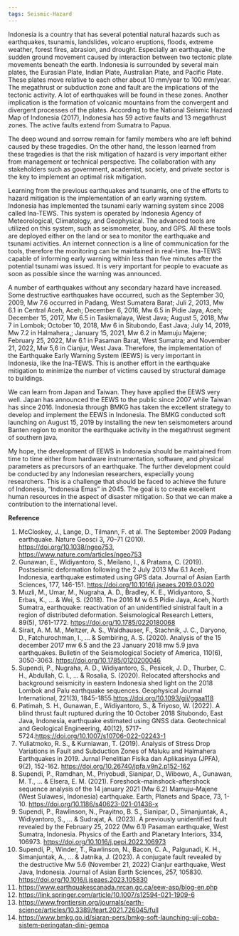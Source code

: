 ```yaml
---
tags: Seismic-Hazard
---
```


 Indonesia is a country that has several potential natural hazards such as earthquakes, tsunamis, landslides, volcano eruptions, floods, extreme weather, forest fires, abrasion, and drought. Especially an earthquake, the sudden ground movement caused by interaction between two tectonic plate movements beneath the earth. Indonesia is surrounded by several main plates, the Eurasian Plate, Indian Plate, Australian Plate, and Pacific Plate. These plates move relative to each other about 10 mm/year to 100 mm/year. The megathrust or subduction zone and fault are the implications of the tectonic activity. A lot of earthquakes will be found in these zones. Another implication is the formation of volcanic mountains from the convergent and divergent processes of the plates. According to the National Seismic Hazard Map of Indonesia (2017), Indonesia has 59 active faults and 13 megathrust zones. The active faults extend from Sumatra to Papua.

The deep wound and sorrow remain for family members who are left behind caused by these tragedies. On the other hand, the lesson learned from these tragedies is that the risk mitigation of hazard is very important either from management or technical perspective. The collaboration with any stakeholders such as government, academist, society, and private sector is the key to implement an optimal risk mitigation.

Learning from the previous earthquakes and tsunamis, one of the efforts to hazard mitigation is the implementation of an early warning system. Indonesia has implemented the tsunami early warning system since 2008 called Ina-TEWS. This system is operated by Indonesia Agency of Meteorological, Climatology, and Geophysical. The advanced tools are utilized on this system, such as seismometer, buoy, and GPS. All these tools are deployed either on the land or sea to monitor the earthquake and tsunami activities. An internet connection is a line of communication for the tools, therefore the monitoring can be maintained in real-time. Ina-TEWS capable of informing early warning within less than five minutes after the potential tsunami was issued. It is very important for people to evacuate as soon as possible since the warning was announced.

A number of earthquakes without any secondary hazard have increased. Some destructive earthquakes have occurred, such as the September 30, 2009, Mw 7.6 occurred in Padang, West Sumatera Barat; Juli 2, 2013, Mw 6.1 in Central Aceh, Aceh; December 6, 2016, Mw 6.5 in Pidie Jaya, Aceh; December 15, 2017, Mw 6.5 in Tasikmalaya, West Java; August 5, 2018, Mw 7 in Lombok; October 10, 2018, Mw 6 in Situbondo, East Java;  July 14, 2019, Mw 7.2 in Halmahera,; January 15, 2021, Mw 6.2 in Mamuju Majene; February 25, 2022, Mw 6.1 in Pasaman Barat, West Sumatra; and November 21, 2022, Mw 5,6 in Cianjur, West Java. Therefore, the implementation of the Earthquake Early Warning System (EEWS)  is very important in Indonesia, like the Ina-TEWS. This is another effort in the earthquake mitigation to minimize the number of victims caused by structural damage to buildings.

We can learn from Japan and Taiwan. They have applied the EEWS very well. Japan has announced the EEWS to the public since 2007 while Taiwan has since 2016. Indonesia through BMKG has taken the excellent strategy to develop and implement the EEWS in Indonesia. The BMKG conducted soft launching on August 15, 2019 by installing the new ten seismometers around Banten region to monitor the earthquake activity in the megathrust segment of southern java.

My hope, the development of EEWS in Indonesia should be maintained from time to time either from hardware instrumentation, software, and physical parameters as precursors of an earthquake. The further development could be conducted by any Indonesian researchers, especially young researchers. This is a challenge that should be faced to achieve the future of Indonesia, “Indonesia Emas” in 2045. The goal is to create excellent human resources in the aspect of disaster mitigation. So that we can make a contribution to the international level. 

**Reference**
1. McCloskey, J., Lange, D., Tilmann, F. et al. The September 2009 Padang earthquake. Nature Geosci 3, 70–71 (2010). https://doi.org/10.1038/ngeo753, https://www.nature.com/articles/ngeo753
2. Gunawan, E., Widiyantoro, S., Meilano, I., & Pratama, C. (2019). Postseismic deformation following the 2 July 2013 Mw 6.1 Aceh, Indonesia, earthquake estimated using GPS data. Journal of Asian Earth Sciences, 177, 146-151. https://doi.org/10.1016/j.jseaes.2019.03.020 
3. Muzli, M., Umar, M., Nugraha, A. D., Bradley, K. E., Widiyantoro, S., Erbas, K., ... & Wei, S. (2018). The 2016 M w 6.5 Pidie Jaya, Aceh, North Sumatra, earthquake: reactivation of an unidentified sinistral fault in a region of distributed deformation. Seismological Research Letters, 89(5), 1761-1772. https://doi.org/10.1785/0220180068
4. Sirait, A. M. M., Meltzer, A. S., Waldhauser, F., Stachnik, J. C., Daryono, D., Fatchurochman, I., ... & Sembiring, A. S. (2020). Analysis of the 15 december 2017 mw 6.5 and the 23 January 2018 mw 5.9 java earthquakes. Bulletin of the Seismological Society of America, 110(6), 3050-3063. https://doi.org/10.1785/0120200046
5. Supendi, P., Nugraha, A. D., Widiyantoro, S., Pesicek, J. D., Thurber, C. H., Abdullah, C. I., ... & Rosalia, S. (2020). Relocated aftershocks and background seismicity in eastern Indonesia shed light on the 2018 Lombok and Palu earthquake sequences. Geophysical Journal International, 221(3), 1845-1855.https://doi.org/10.1093/gji/ggaa118
6. Patimah, S. H., Gunawan, E., Widiyantoro, S., & Triyoso, W. (2022). A blind thrust fault ruptured during the 10 October 2018 Situbondo, East Java, Indonesia, earthquake estimated using GNSS data. Geotechnical and Geological Engineering, 40(12), 5717-5724.https://doi.org/10.1007/s10706-022-02243-1 
7. Yuliatmoko, R. S., & Kurniawan, T. (2019). Analysis of Stress Drop Variations in Fault and Subduction Zones of Maluku and Halmahera Earthquakes in 2019. Jurnal Penelitian Fisika dan Aplikasinya (JPFA), 9(2), 152-162. https://doi.org/10.26740/jpfa.v9n2.p152-162
8. Supendi, P., Ramdhan, M., Priyobudi, Sianipar, D., Wibowo, A., Gunawan, M. T., ... & Elsera, E. M. (2021). Foreshock–mainshock–aftershock sequence analysis of the 14 january 2021 (Mw 6.2) Mamuju–Majene (West Sulawesi, Indonesia) earthquake. Earth, Planets and Space, 73, 1-10. https://doi.org/10.1186/s40623-021-01436-x
9. Supendi, P., Rawlinson, N., Prayitno, B. S., Sianipar, D., Simanjuntak, A., Widiyantoro, S., ... & Sudrajat, A. (2023). A previously unidentified fault revealed by the February 25, 2022 (Mw 6.1) Pasaman earthquake, West Sumatra, Indonesia. Physics of the Earth and Planetary Interiors, 334, 106973. https://doi.org/10.1016/j.pepi.2022.106973
10. Supendi, P., Winder, T., Rawlinson, N., Bacon, C. A., Palgunadi, K. H., Simanjuntak, A., ... & Jatnika, J. (2023). A conjugate fault revealed by the destructive Mw 5.6 (November 21, 2022) Cianjur earthquake, West Java, Indonesia. Journal of Asian Earth Sciences, 257, 105830. https://doi.org/10.1016/j.jseaes.2023.105830
11. https://www.earthquakescanada.nrcan.gc.ca/eew-asp/blog-en.php
12. https://link.springer.com/article/10.1007/s12594-021-1909-6
13. https://www.frontiersin.org/journals/earth-science/articles/10.3389/feart.2021.726045/full
14. https://www.bmkg.go.id/siaran-pers/bmkg-soft-launching-uji-coba-sistem-peringatan-dini-gempa
 


